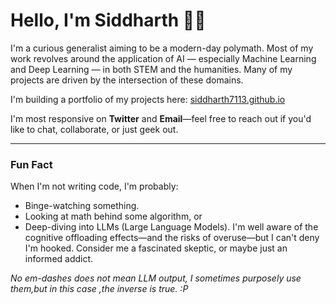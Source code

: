 # Hello, I'm Siddharth 👨‍💻

I'm a curious generalist aiming to be a modern-day polymath. Most of my work revolves around the application of AI — especially Machine Learning and Deep Learning — in both STEM and the humanities.
Many of my projects are driven by the intersection of these domains.

I'm building a portfolio of my projects here: [siddharth7113.github.io](https://siddharth7113.github.io)

I'm most responsive on **Twitter** and **Email**—feel free to reach out if you'd like to chat, collaborate, or just geek out.

---

###  Fun Fact

When I'm not writing code, I'm probably:

- Binge-watching something.
- Looking at math behind some algorithm, or
- Deep-diving into LLMs (Large Language Models).
I'm well aware of the cognitive offloading effects—and the risks of overuse—but I can't deny I'm hooked. Consider me a fascinated skeptic, or maybe just an informed addict.

_No em-dashes does not mean LLM output, I sometimes purposely use them,but in this case ,the inverse is true. :P_
